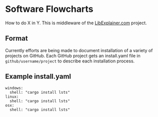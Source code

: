 # Software Flowcharts

How to do X in Y. This is middleware of the [LibExplainer.com](https://www.libexplainer.com) project.

## Format

Currently efforts are being made to document installation of a variety of projects on GitHub.
Each GitHub project gets an install.yaml file in `github/username/project` to describe each installation process.

## Example install.yaml

```
windows:
  shell: "cargo install lsts"
linux:
  shell: "cargo install lsts"
osx:
  shell: "cargo install lsts"
```

